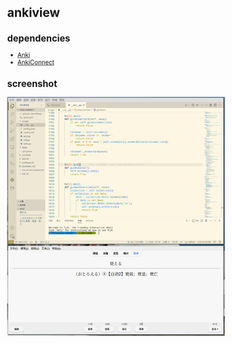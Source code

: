 # ankiview

## dependencies

- [Anki](https://apps.ankiweb.net/)
- [AnkiConnect](https://ankiweb.net/shared/info/2055492159)

## screenshot

![demo](doc/images/2023-05-19_05-11.png)
